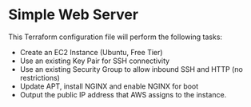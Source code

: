 # Simple Web Server

This Terraform configuration file will perform the following tasks:

- Create an EC2 Instance (Ubuntu, Free Tier)
- Use an existing Key Pair for SSH connectivity
- Use an existing Security Group to allow inbound SSH and HTTP (no restrictions)
- Update APT, install NGINX and enable NGINX for boot
- Output the public IP address that AWS assigns to the instance.